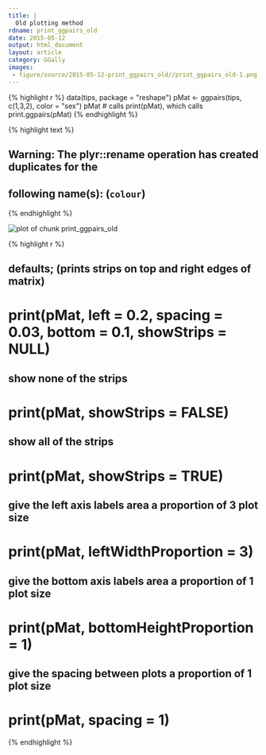 ```yaml
---
title: |
  Old plotting method
rdname: print_ggpairs_old
date: 2015-05-12
output: html_document
layout: article
category: GGally
images:
 - figure/source/2015-05-12-print_ggpairs_old//print_ggpairs_old-1.png
---
```





{% highlight r %}
data(tips, package = "reshape")
 pMat <- ggpairs(tips, c(1,3,2), color = "sex")
 pMat # calls print(pMat), which calls print.ggpairs(pMat)
{% endhighlight %}



{% highlight text %}
## Warning: The plyr::rename operation has created duplicates for the
## following name(s): (`colour`)
{% endhighlight %}

![plot of chunk print_ggpairs_old](/allYourFigureAreBelongToUs/figure/source/2015-05-12-print_ggpairs_old/print_ggpairs_old-1.png) 

{% highlight r %}
 ## defaults; (prints strips on top and right edges of matrix)
 # print(pMat, left = 0.2, spacing = 0.03, bottom = 0.1, showStrips = NULL)

 ## show none of the strips
 # print(pMat, showStrips = FALSE)

 ## show all of the strips
 # print(pMat, showStrips = TRUE)

 ## give the left axis labels area a proportion of 3 plot size
 # print(pMat, leftWidthProportion = 3)

 ## give the bottom axis labels area a proportion of 1 plot size
 # print(pMat, bottomHeightProportion = 1)

 ## give the spacing between plots a proportion of 1 plot size
 # print(pMat, spacing = 1)
{% endhighlight %}